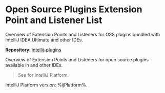 <!-- Copyright 2000-2025 JetBrains s.r.o. and contributors. Use of this source code is governed by the Apache 2.0 license. -->

# Open Source Plugins Extension Point and Listener List

<link-summary>Overview of Extension Points and Listeners for OSS plugins bundled with IntelliJ IDEA Ultimate and other IDEs.</link-summary>

<tldr>

**Repository**: [intellij-plugins](%gh-ij-plugins%/)

</tldr>

Overview of Extension Points and Listeners for open source plugins available in [](idea_ultimate.md) and other IDEs.

> See [](intellij_platform_extension_point_list.md) for IntelliJ Platform.

IntelliJ Platform version: %ijPlatform%.

<include from="generated_oss_plugins_extension_point_list.md" element-id="content"/>
